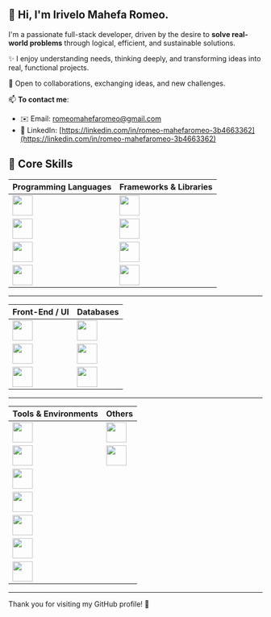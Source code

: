 ## 👋 Hi, I'm Irivelo Mahefa Romeo.

I'm a passionate full-stack developer, driven by the desire to **solve real-world problems** through logical, efficient, and sustainable solutions.

✨ I enjoy understanding needs, thinking deeply, and transforming ideas into real, functional projects.

🤝 Open to collaborations, exchanging ideas, and new challenges.

📫 **To contact me**:
- ✉️ Email: [romeomahefaromeo@gmail.com](romeomahefaromeo@gmail.com)
- 🔗 LinkedIn: [https://linkedin.com/in/romeo-mahefaromeo-3b4663362](https://linkedin.com/in/romeo-mahefaromeo-3b4663362)



## 🚀 Core Skills

| Programming Languages | Frameworks & Libraries |
|-----------------------|------------------------|
| <img src="https://cdn.jsdelivr.net/gh/devicons/devicon/icons/php/php-original.svg" height="40"/> | <img src="https://cdn.jsdelivr.net/gh/devicons/devicon/icons/laravel/laravel-plain.svg" height="40"/> |
| <img src="https://cdn.jsdelivr.net/gh/devicons/devicon/icons/javascript/javascript-original.svg" height="40"/> | <img src="https://cdn.jsdelivr.net/gh/devicons/devicon/icons/vuejs/vuejs-original.svg" height="40"/> |
| <img src="https://cdn.jsdelivr.net/gh/devicons/devicon/icons/java/java-original.svg" height="40"/> | <img src="https://cdn.jsdelivr.net/gh/devicons/devicon/icons/spring/spring-original.svg" height="40"/> |
| <img src="https://cdn.jsdelivr.net/gh/devicons/devicon/icons/csharp/csharp-original.svg" height="40"/> | <img src="https://cdn.jsdelivr.net/gh/devicons/devicon/icons/react/react-original.svg" height="40"/> |

---

| Front-End / UI | Databases |
|----------------|-----------|
| <img src="https://cdn.jsdelivr.net/gh/devicons/devicon/icons/html5/html5-original.svg" height="40"/> | <img src="https://cdn.jsdelivr.net/gh/devicons/devicon/icons/mysql/mysql-original.svg" height="40"/> |
| <img src="https://cdn.jsdelivr.net/gh/devicons/devicon/icons/css3/css3-original.svg" height="40"/> | <img src="https://cdn.jsdelivr.net/gh/devicons/devicon/icons/postgresql/postgresql-original.svg" height="40"/> |
| <img src="https://cdn.jsdelivr.net/gh/devicons/devicon/icons/bootstrap/bootstrap-original.svg" height="40"/> | <img src="https://cdn.jsdelivr.net/gh/devicons/devicon/icons/oracle/oracle-original.svg" height="40"/> |

---

| Tools & Environments | Others |
|----------------------|--------|
| <img src="https://cdn.jsdelivr.net/gh/devicons/devicon/icons/composer/composer-original.svg" height="40"/> | <img src="https://cdn.jsdelivr.net/gh/devicons/devicon/icons/linux/linux-original.svg" height="40"/> |
| <img src="https://cdn.jsdelivr.net/gh/devicons/devicon/icons/nodejs/nodejs-original.svg" height="40"/> | <img src="https://cdn.jsdelivr.net/gh/devicons/devicon/icons/php/php-original.svg" height="40"/> <!-- php used for phpMyAdmin as well --> |
| <img src="https://cdn.jsdelivr.net/gh/devicons/devicon/icons/docker/docker-original.svg" height="40"/> |  |
| <img src="https://cdn.jsdelivr.net/gh/devicons/devicon/icons/git/git-original.svg" height="40"/> |  |
| <img src="https://cdn.jsdelivr.net/gh/devicons/devicon/icons/github/github-original.svg" height="40"/> |  |
| <img src="https://cdn.jsdelivr.net/gh/devicons/devicon/icons/postman/postman-original.svg" height="40"/> |  |
| <img src="https://cdn.jsdelivr.net/gh/devicons/devicon/icons/vscode/vscode-original.svg" height="40"/> |  |



---

Thank you for visiting my GitHub profile! 🚀
 
